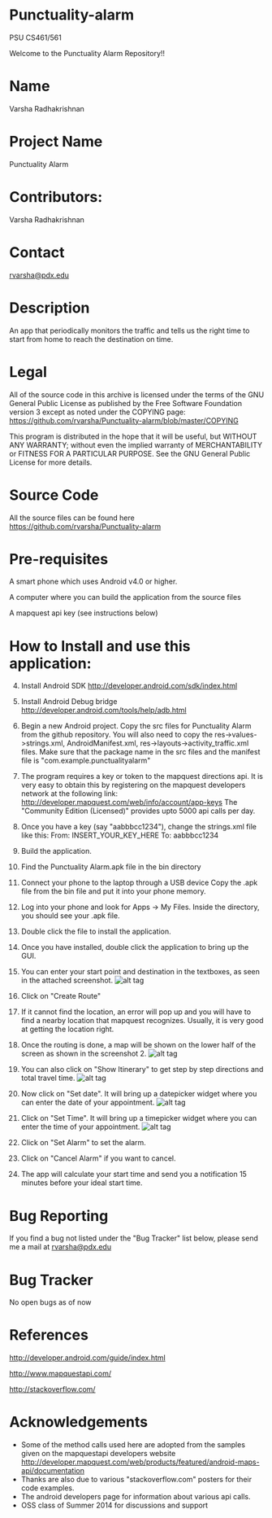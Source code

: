 Punctuality-alarm
=================
PSU CS461/561

Welcome to the Punctuality Alarm Repository!!



Name
=================
Varsha Radhakrishnan

Project Name
=================
Punctuality Alarm

Contributors:
=================
Varsha Radhakrishnan

Contact
=================
rvarsha@pdx.edu

Description
=================
An app that periodically monitors the traffic and tells us the right time to start from home to reach the destination on time.

Legal
=================
All of the source code in this archive is licensed under the terms of the GNU General Public License as published by the Free Software Foundation version 3 except as noted under the COPYING page:
https://github.com/rvarsha/Punctuality-alarm/blob/master/COPYING

This program is distributed in the hope that it will be useful, but WITHOUT ANY WARRANTY; without even the implied warranty of MERCHANTABILITY or FITNESS FOR A PARTICULAR PURPOSE. See the GNU General Public License for more details.


Source Code
=================
All the source files can be found here
https://github.com/rvarsha/Punctuality-alarm

Pre-requisites
=================
A smart phone which uses Android v4.0 or higher.

A computer where you can build the application from the source files

A mapquest api key (see instructions below)



How to Install and use this application:
=================



4. Install Android SDK http://developer.android.com/sdk/index.html
5. Install Android Debug bridge http://developer.android.com/tools/help/adb.html
6. Begin a new Android project. Copy the src files for Punctuality Alarm from the github repository. You will also need to copy the res->values->strings.xml, AndroidManifest.xml, res->layouts->activity_traffic.xml files.
Make sure that the package name in the src files and the manifest file is "com.example.punctualityalarm"
7. The program requires a key or token to the mapquest directions api.
It is very easy to obtain this by registering on the mapquest developers network at the following link:
http://developer.mapquest.com/web/info/account/app-keys
The "Community Edition (Licensed)" provides upto 5000 api calls per day.

5. Once you have a key (say "aabbbcc1234"), change the strings.xml file like this:
From:
INSERT_YOUR_KEY_HERE
To:
aabbbcc1234

6. Build the application.

7. Find the Punctuality Alarm.apk file in the bin directory

8. Connect your phone to the laptop through a USB device
Copy the .apk file from the bin file and put it into your phone memory.

9. Log into your phone and look for Apps -> My Files.
Inside the directory, you should see your .apk file.

10. Double click the file to install the application.

11. Once you have installed, double click the application to bring up the GUI.

12. You can enter your start point and destination in the textboxes, as seen in the attached screenshot.
![alt tag](https://raw.githubusercontent.com/rvarsha/Punctuality-alarm/master/screen_shots/1.PNG)

13. Click on "Create Route"

14. If it cannot find the location, an error will pop up and you will have to find a nearby location that mapquest recognizes. Usually, it is very good at getting the location right.

15. Once the routing is done, a map will be shown on the lower half of the screen as shown in the screenshot 2.
![alt tag](https://raw.githubusercontent.com/rvarsha/Punctuality-alarm/master/screen_shots/2.PNG)

16. You can also click on "Show Itinerary" to get step by step directions and total travel time.
![alt tag](https://raw.githubusercontent.com/rvarsha/Punctuality-alarm/master/screen_shots/3.PNG)

17. Now click on "Set date". It will bring up a datepicker widget where you can enter the date of your appointment.
![alt tag](https://raw.githubusercontent.com/rvarsha/Punctuality-alarm/master/screen_shots/4.PNG)

18. Click on "Set Time". It will bring up a timepicker widget where you can enter the time of your appointment.
![alt tag](https://raw.githubusercontent.com/rvarsha/Punctuality-alarm/master/screen_shots/5.PNG)

19. Click on "Set Alarm" to set the alarm.
20. Click on "Cancel Alarm" if you want to cancel.
21. The app will calculate your start time and send you a notification 15 minutes before your ideal start time.

Bug Reporting
=================
If you find a bug not listed under the "Bug Tracker" list below, please send me a mail at rvarsha@pdx.edu

Bug Tracker
=================
No open bugs as of now

References
=================
http://developer.android.com/guide/index.html

http://www.mapquestapi.com/

http://stackoverflow.com/


Acknowledgements
=================
* Some of the method calls used here are adopted from the samples given on the mapquestapi developers website
http://developer.mapquest.com/web/products/featured/android-maps-api/documentation
* Thanks are also due to various "stackoverflow.com" posters for their code examples.
* The android developers page for information about various api calls.
* OSS class of Summer 2014 for discussions and support
